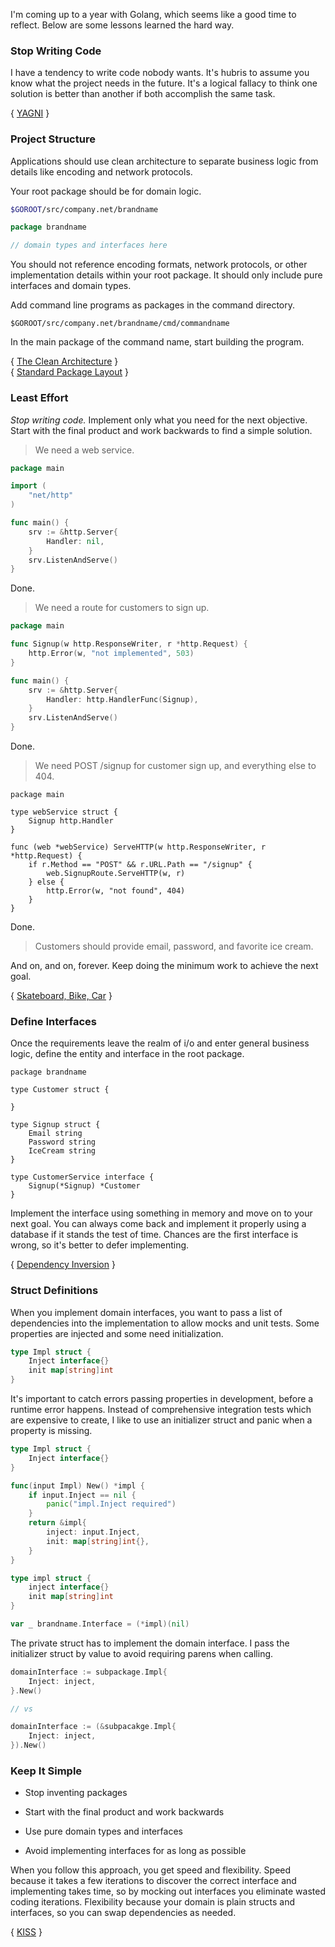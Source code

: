 I'm coming up to a year with Golang, which seems like a good time to reflect. Below are some lessons learned the hard way. 

### Stop Writing Code

I have a tendency to write code nobody wants. It's hubris to assume you know what the project needs in the future. It's a logical fallacy to think one solution is better than another if both accomplish the same task. 

{ [YAGNI](https://en.wikipedia.org/wiki/You_aren%27t_gonna_need_it) }

### Project Structure

Applications should use clean architecture to separate business logic from details like encoding and network protocols. 

Your root package should be for domain logic. 

```sh
$GOROOT/src/company.net/brandname
```

```go
package brandname

// domain types and interfaces here
```

You should not reference encoding formats, network protocols, or other implementation details within your root package. It should only include pure interfaces and domain types. 

Add command line programs as packages in the command directory.

```
$GOROOT/src/company.net/brandname/cmd/commandname
```

In the main package of the command name, start building the program. 

{ [The Clean Architecture](https://8thlight.com/blog/uncle-bob/2012/08/13/the-clean-architecture.html) }  
{ [Standard Package Layout](https://medium.com/@benbjohnson/standard-package-layout-7cdbc8391fc1) }

### Least Effort

*Stop writing code.* Implement only what you need for the next objective. Start with the final product and work backwards to find a simple solution. 

> We need a web service.

```go
package main

import (
    "net/http"
)

func main() {
    srv := &http.Server{
        Handler: nil,
    }
    srv.ListenAndServe()
}
```

Done. 

> We need a route for customers to sign up.  

```go
package main

func Signup(w http.ResponseWriter, r *http.Request) {
    http.Error(w, "not implemented", 503)
}

func main() {
    srv := &http.Server{
        Handler: http.HandlerFunc(Signup),
    }
    srv.ListenAndServe()
}
```

Done. 

> We need POST /signup for customer sign up, and everything else to 404.

```
package main

type webService struct {
    Signup http.Handler
}

func (web *webService) ServeHTTP(w http.ResponseWriter, r *http.Request) {
    if r.Method == "POST" && r.URL.Path == "/signup" {
        web.SignupRoute.ServeHTTP(w, r)
    } else {
        http.Error(w, "not found", 404)
    }
}
```

Done. 

> Customers should provide email, password, and favorite ice cream. 

And on, and on, forever. Keep doing the minimum work to achieve the next goal.

{ [Skateboard, Bike, Car](https://medium.com/@awilkinson/skateboard-bike-car-6bec841ed96e) }

### Define Interfaces

Once the requirements leave the realm of i/o and enter general business logic, define the entity and interface in the root package. 

```
package brandname

type Customer struct {

}

type Signup struct {
    Email string
    Password string
    IceCream string
}

type CustomerService interface {
    Signup(*Signup) *Customer
}
```

Implement the interface using something in memory and move on to your next goal. You can always come back and implement it properly using a database if it stands the test of time. Chances are the first interface is wrong, so it's better to defer implementing. 

{ [Dependency Inversion](https://en.wikipedia.org/wiki/Dependency_inversion_principle) }

### Struct Definitions

When you implement domain interfaces, you want to pass a list of dependencies into the implementation to allow mocks and unit tests. Some properties are injected and some need initialization. 

```go
type Impl struct {
    Inject interface{}
    init map[string]int
}
```

It's important to catch errors passing properties in development, before a runtime error happens. Instead of comprehensive integration tests which are expensive to create, I like to use an initializer struct and panic when a property is missing. 

```go
type Impl struct {
    Inject interface{}
}

func(input Impl) New() *impl {
    if input.Inject == nil {
        panic("impl.Inject required")
    }
    return &impl{
        inject: input.Inject,
        init: map[string]int{},
    }
}

type impl struct {
    inject interface{}
    init map[string]int
}

var _ brandname.Interface = (*impl)(nil)
```

The private struct has to implement the domain interface. I pass the initializer struct by value to avoid requiring parens when calling. 

```go
domainInterface := subpackage.Impl{
    Inject: inject,
}.New()

// vs

domainInterface := (&subpacakge.Impl{
    Inject: inject,
}).New()
```

### Keep It Simple

* Stop inventing packages

* Start with the final product and work backwards

* Use pure domain types and interfaces

* Avoid implementing interfaces for as long as possible

When you follow this approach, you get speed and flexibility. Speed because it takes a few iterations to discover the correct interface and implementing takes time, so by mocking out interfaces you eliminate wasted coding iterations. Flexibility because your domain is plain structs and interfaces, so you can swap dependencies as needed.

{ [KISS](https://en.wikipedia.org/wiki/KISS_principle) }
